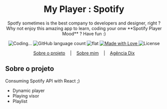 <h1 align="center">My Player : Spotify</h1>
<p align="center">Spotfy sometimes is the best company to developers and designer, right ? Why not enjoy this amazing app to learn, coding your onw **Spotify Player Mood** ? Have fun :)</p>

<p align="center">
  <img alt="Coding..." src="https://img.shields.io/badge/last%20modified-today-brightgreen"/>
  <img alt="GitHub language count" src="https://img.shields.io/github/languages/count/olavomello/spotify-my-player?color=%2304D361">
  <img alt="flat" src="https://img.shields.io/badge/style-flat-green?logo=appveyor&amp;style=flat">
  <a href="https://agenciadix.com.br">
    <img alt="Made with Love" src="https://img.shields.io/badge/Made%20with-Love-red">
  </a>

  <img alt="License" src="https://img.shields.io/badge/license-MIT-%2304D361">

</p>

<p align="center">
  <a href="#a1-sobre-o-projeto">Sobre o projeto</a>
  &nbsp;&nbsp;&nbsp;|&nbsp;&nbsp;&nbsp;
  <a href="https://www.linkedin.com/in/olavo-mello-a6262a72/" target="_blank">Sobre mim</a>
  &nbsp;&nbsp;&nbsp;|&nbsp;&nbsp;&nbsp;
  <a href="https://agenciadix.com.br" target="_blank">Agência Dix</a>
</p>

## Sobre o projeto

<p>Consuming Spotify API with React ;)</p>
<ul>
   <li>Dynamic player</li>
   <li>Playing visor</li>
   <li>Playlist</li>
</ul>